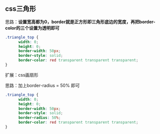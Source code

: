 ## css三角形
思路：**设置宽高都为0，border就是正方形即三角形底边的宽度，再把border-color的三个设置为透明即可**

```css
.triangle_top {
      width: 0;
      height: 0;
      border-width: 50px;
      border-style: solid;
      border-color: red transparent transparent transparent;
}
```

扩展：css画扇形

思路：加上border-radius = 50% 即可

```css
.triangle_top {
      width: 0;
      height: 0;
      border-width: 50px;
      border-style: solid;
      border-radius: 50%;
      border-color: red transparent transparent transparent;
}
```